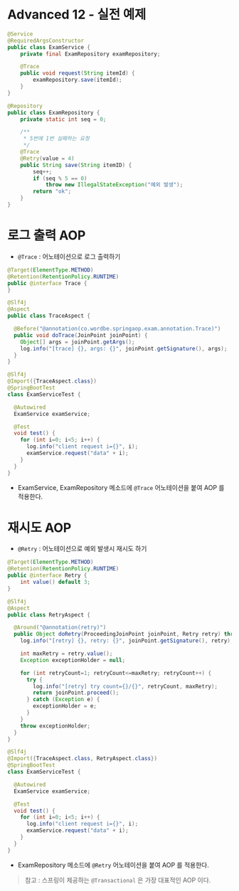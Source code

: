 # Advanced 12 - 실전 예제



```java
@Service
@RequiredArgsConstructor
public class ExamService {
    private final ExamRepository examRepository;

    @Trace
    public void request(String itemId) {
        examRepository.save(itemId);
    }
}
```

```java
@Repository
public class ExamRepository {
    private static int seq = 0;

    /**
     * 5번에 1번 실패하는 요청
     */
    @Trace
    @Retry(value = 4)
    public String save(String itemID) {
        seq++;
        if (seq % 5 == 0)
            throw new IllegalStateException("예외 발생");
        return "ok";
    }
}
```





# 로그 출력 AOP

- `@Trace` : 어노테이션으로 로그 출력하기

```java
@Target(ElementType.METHOD)
@Retention(RetentionPolicy.RUNTIME)
public @interface Trace {
}
```

```java
@Slf4j
@Aspect
public class TraceAspect {

  @Before("@annotation(co.wordbe.springaop.exam.annotation.Trace)")
  public void doTrace(JoinPoint joinPoint) {
    Object[] args = joinPoint.getArgs();
    log.info("[trace] {}, args: {}", joinPoint.getSignature(), args);
  }
}
```

```java
@Slf4j
@Import({TraceAspect.class})
@SpringBootTest
class ExamServiceTest {

  @Autowired
  ExamService examService;

  @Test
  void test() {
    for (int i=0; i<5; i++) {
      log.info("client request i={}", i);
      examService.request("data" + i);
    }
  }
}
```

- ExamService, ExamRepository 메소드에 `@Trace` 어노테이션을 붙여 AOP 를 적용한다.

# 재시도 AOP

- `@Retry` : 어노테이션으로 예외 발생시 재시도 하기

```java
@Target(ElementType.METHOD)
@Retention(RetentionPolicy.RUNTIME)
public @interface Retry {
    int value() default 3;
}
```

```java
@Slf4j
@Aspect
public class RetryAspect {

  @Around("@annotation(retry)")
  public Object doRetry(ProceedingJoinPoint joinPoint, Retry retry) throws Throwable {
    log.info("[retry] {}, retry: {}", joinPoint.getSignature(), retry);

    int maxRetry = retry.value();
    Exception exceptionHolder = null;

    for (int retryCount=1; retryCount<=maxRetry; retryCount++) {
      try {
        log.info("[retry] try count={}/{}", retryCount, maxRetry);
        return joinPoint.proceed();
      } catch (Exception e) {
        exceptionHolder = e;
      }
    }
    throw exceptionHolder;
  }
}
```

```java
@Slf4j
@Import({TraceAspect.class, RetryAspect.class})
@SpringBootTest
class ExamServiceTest {

  @Autowired
  ExamService examService;

  @Test
  void test() {
    for (int i=0; i<5; i++) {
      log.info("client request i={}", i);
      examService.request("data" + i);
    }
  }
}
```

- ExamRepository 메소드에 `@Retry` 어노테이션을 붙여 AOP 를 적용한다.

> 참고 : 스프링이 제공하는 `@Transactional` 은 가장 대표적인 AOP 이다.